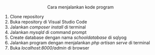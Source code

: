 <p align="center">
Cara menjalankan kode program
</p>

<ol>
<li>Clone repository</li>
<li>Buka repository di Visual Studio Code</li>
<li>Jalankan <i>composer install</i> di terminal</li>
<li>Jalankan <i>mysqld</i> di command prompt</li>
<li>Create database dengan nama <i>schooldatabase</i> di sqlyog</li>
<li>Jalankan program dengan menjalankan <i>php artisan serve</i> di terminal</li>
<li>Buka <i>localhost:8000/admin</i> di browser</li>

</ol>
